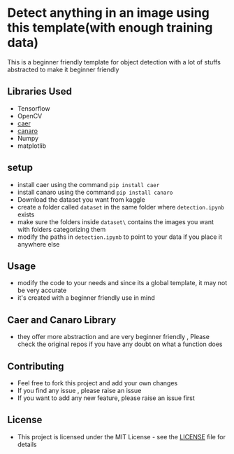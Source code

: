 # Detect anything in an image using this template(with enough training data)

This is a beginner friendly template for object detection with a lot of stuffs abstracted to make it beginner friendly

## Libraries Used

- Tensorflow
- OpenCV
- [caer](https://github.com/jasmcaus/caer)
- [canaro](https://github.com/jasmcaus/canaro)
- Numpy
- matplotlib

## setup
- install caer using the command
```pip install caer```
- install canaro using the command
```pip install canaro```
- Download the dataset you want from kaggle
- create a folder called ```dataset``` in the same folder where ```detection.ipynb``` exists
- make sure the folders inside ```dataset\``` contains the images you want with folders categorizing them
- modify the paths in ```detection.ipynb``` to point to your data if you place it anywhere else

## Usage

- modify the code to your needs and since its a global template, it may not be very accurate
- it's created with a beginner friendly use in mind

## Caer and Canaro Library

- they offer more abstraction and are very beginner friendly , Please check the original repos if you have any doubt on what a function does

## Contributing

- Feel free to fork this project and add your own changes
- If you find any issue , please raise an issue
- If you want to add any new feature, please raise an issue first

## License

- This project is licensed under the MIT License - see the [LICENSE](LICENSE) file for details